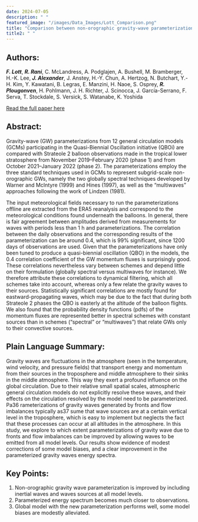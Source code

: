 ```yaml
---
date: 2024-07-05
description: " "
featured_image: "/images/Data_Images/Lott_Comparison.png"
title: "Comparison between non-orographic gravity-wave parameterizations used in QBOi models and Strateole 2 constant-level balloons"
title2: " "
---
```

## Authors:
***F. Lott***, ***R. Rani***, C. McLandress, A. Podglajen, A. Bushell, M. Bramberger, H.-K. Lee, ***J. Alexander***, J. Anstey, H.-Y. Chun, A. Hertzog, N. Butchart, Y.-H. Kim, Y. Kawatani, B. Legras, E. Manzini, H. Naoe, S. Osprey, ***R. Plougonven***, H. Pohlmann, J. H. Richter, J. Scinocca, J. García-Serrano, F. Serva, T. Stockdale, S. Versick, S. Watanabe, K. Yoshida

[Read the full paper here](https://doi.org/10.1002/qj.4793)
## Abstract:
Gravity-wave (GW) parameterizations from 12 general circulation models (GCMs) participating in the Quasi-Biennial Oscillation initiative (QBOi) are compared with Strateole 2 balloon observations made in the tropical lower stratosphere from November 2019–February 2020 (phase 1) and from October 2021–January 2022 (phase 2). The parameterizations employ the three standard techniques used in GCMs to represent subgrid-scale non-orographic GWs, namely the two globally spectral techniques developed by Warner and McIntyre (1999) and Hines (1997), as well as the “multiwaves” approaches following the work of Lindzen (1981).
<!--more-->
The input meteorological fields necessary to run the parameterizations offline are extracted from the ERA5 reanalysis and correspond to the meteorological conditions found underneath the balloons. In general, there is fair agreement between amplitudes derived from measurements for waves with periods less than 1 h and parameterizations. The correlation between the daily observations and the corresponding results of the parameterization can be around 0.4, which is 99% significant, since 1200 days of observations are used. Given that the parameterizations have only been tuned to produce a quasi-biennial oscillation (QBO) in the models, the 0.4 correlation coefficient of the GW momentum fluxes is surprisingly good. These correlations nevertheless vary between schemes and depend little on their formulation (globally spectral versus multiwaves for instance). We therefore attribute these correlations to dynamical filtering, which all schemes take into account, whereas only a few relate the gravity waves to their sources. Statistically significant correlations are mostly found for eastward-propagating waves, which may be due to the fact that during both Strateole 2 phases the QBO is easterly at the altitude of the balloon flights. We also found that the probability density functions (pdfs) of the momentum fluxes are represented better in spectral schemes with constant sources than in schemes (“spectral” or “multiwaves”) that relate GWs only to their convective sources.

## Plain Language Summary:
Gravity waves are fluctuations in the atmosphere (seen in the temperature, wind velocity, and pressure fields) that transport energy and momentum from their sources in the troposphere and middle atmosphere to their sinks in the middle atmosphere. This way they exert a profound influence on the global circulation. Due to their relative small spatial scales, atmospheric general circulation models do not explicitly resolve these waves, and their effects on the circulation resolved by the model need to be parameterized. Pa36 rameterizations of gravity waves generated by fronts and flow imbalances typically as37 sume that wave sources are at a certain vertical level in the troposphere, which is easy to implement but neglects the fact that these processes can occur at all altitudes in the atmosphere. In this study, we explore to which extent parameterizations of gravity wave due to fronts and flow imbalances can be improved by allowing waves to be emitted from all model levels. Our results show evidence of modest corrections of some model biases, and a clear improvement in the parameterized gravity waves energy spectra.

## Key Points:
1. Non-orographic gravity wave parameterization is improved by including inertial waves and waves sources at all model levels.
2. Parameterized energy spectrum becomes much closer to observations.
3. Global model with the new parameterization performs well, some model biases are modestly alleviated.
